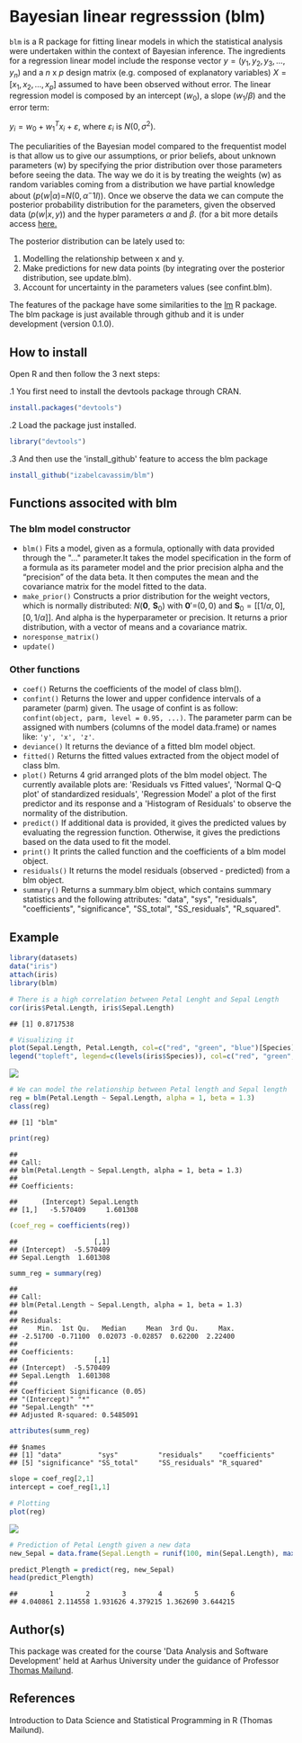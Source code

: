 Bayesian linear regresssion (blm)
=================================

`blm` is a R package for fitting linear models in which the statistical analysis were undertaken within the context of Bayesian inference. The ingredients for a regression linear model include the response vector *y* = (*y*<sub>1</sub>, *y*<sub>2</sub>, *y*<sub>3</sub>, ..., *y*<sub>*n*</sub>) and a *n* x *p* design matrix (e.g. composed of explanatory variables) *X* = \[*x*<sub>1</sub>, *x*<sub>2</sub>, ..., *x*<sub>*p*</sub>\] assumed to have been observed without error. The linear regression model is composed by an intercept (*w*<sub>0</sub>), a slope (*w*<sub>1</sub>/*β*) and the error term:

*y*<sub>*i*</sub> = *w*<sub>0</sub> + *w*<sub>1</sub><sup>*T*</sup>*x*<sub>*i*</sub> + *ε*, where *ε*<sub>*i*</sub> is *N*(0, *σ*<sup>2</sup>).

The peculiarities of the Bayesian model compared to the frequentist model is that allow us to give our assumptions, or prior beliefs, about unknown parameters (w) by specifying the prior distribution over those parameters before seeing the data. The way we do it is by treating the weights (w) as random variables coming from a distribution we have partial knowledge about (*p*(*w*|*α*)=*N*(0, *α*<sup>−</sup>1*I*)). Once we observe the data we can compute the posterior probability distribution for the parameters, given the observed data (*p*(*w*|*x*, *y*)) and the hyper parameters *α* and *β*. (for a bit more details access [here.](https://github.com/izabelcavassim/blm/blob/master/Background.md%5D)

The posterior distribution can be lately used to:

1.  Modelling the relationship between x and y.
2.  Make predictions for new data points (by integrating over the posterior distribution, see update.blm).
3.  Account for uncertainty in the parameters values (see confint.blm).

The features of the package have some similarities to the [lm](https://stat.ethz.ch/R-manual/R-devel/library/stats/html/lm.html) R package. The blm package is just available through github and it is under development (version 0.1.0).

How to install
--------------

Open R and then follow the 3 next steps:

.1 You first need to install the devtools package through CRAN.

``` r
install.packages("devtools")
```

.2 Load the package just installed.

``` r
library("devtools")
```

.3 And then use the 'install\_github' feature to access the blm package

``` r
install_github("izabelcavassim/blm")
```

Functions associted with blm
----------------------------

### The blm model constructor

-   `blm()` Fits a model, given as a formula, optionally with data provided through the "..." parameter.It takes the model specification in the form of a formula as its parameter model and the prior precision alpha and the “precision” of the data beta. It then computes the mean and the covariance matrix for the model fitted to the data.
-   `make_prior()` Constructs a prior distribution for the weight vectors, which is normally distributed: *N*(**0**,  **S**<sub>0</sub>) with **0**′=(0, 0) and **S**<sub>0</sub> = \[\[1/*α*, 0\],\[0, 1/*α*\]\]. And alpha is the hyperparameter or precision. It returns a prior distribution, with a vector of means and a covariance matrix.
-   `noresponse_matrix()`
-   `update()`

### Other functions

-   `coef()` Returns the coefficients of the model of class blm().
-   `confint()` Returns the lower and upper confidence intervals of a parameter (parm) given. The usage of confint is as follow: `confint(object, parm, level = 0.95, ...)`. The parameter parm can be assigned with numbers (columns of the model data.frame) or names like: `'y', 'x', 'z'`.
-   `deviance()` It returns the deviance of a fitted blm model object.
-   `fitted()` Returns the fitted values extracted from the object model of class blm.
-   `plot()` Returns 4 grid arranged plots of the blm model object. The currently available plots are: 'Residuals vs Fitted values', 'Normal Q-Q plot' of standardized residuals', 'Regression Model' a plot of the first predictor and its response and a 'Histogram of Residuals' to observe the normality of the distribution.
-   `predict()` If additional data is provided, it gives the predicted values by evaluating the regression function. Otherwise, it gives the predictions based on the data used to fit the model.
-   `print()` It prints the called function and the coefficients of a blm model object.
-   `residuals()` It returns the model residuals (observed - predicted) from a blm object.
-   `summary()` Returns a summary.blm object, which contains summary statistics and the following attributes: "data", "sys", "residuals", "coefficients", "significance", "SS\_total", "SS\_residuals", "R\_squared".

Example
-------

``` r
library(datasets)
data("iris")
attach(iris)
library(blm)

# There is a high correlation between Petal Lenght and Sepal Length
cor(iris$Petal.Length, iris$Sepal.Length)
```

    ## [1] 0.8717538

``` r
# Visualizing it
plot(Sepal.Length, Petal.Length, col=c("red", "green", "blue")[Species], pch=(15:17)[Species], main="Edgar Anderson's Iris Dataset", ylab = 'Petal Length (cm)', xlab = 'Sepal Length (cm)')
legend("topleft", legend=c(levels(iris$Species)), col=c("red", "green", "blue"), pch=c(15:17, -1, -1), lty=c(-1, -1, -1))
```

![](README_files/figure-markdown_github/unnamed-chunk-4-1.png)

``` r
# We can model the relationship between Petal length and Sepal length
reg = blm(Petal.Length ~ Sepal.Length, alpha = 1, beta = 1.3)
class(reg)
```

    ## [1] "blm"

``` r
print(reg)
```

    ## 
    ## Call:
    ## blm(Petal.Length ~ Sepal.Length, alpha = 1, beta = 1.3)
    ## 
    ## Coefficients:

    ##      (Intercept) Sepal.Length
    ## [1,]   -5.570409     1.601308

``` r
(coef_reg = coefficients(reg))
```

    ##                   [,1]
    ## (Intercept)  -5.570409
    ## Sepal.Length  1.601308

``` r
summ_reg = summary(reg)
```

    ## 
    ## Call:
    ## blm(Petal.Length ~ Sepal.Length, alpha = 1, beta = 1.3)
    ## 
    ## Residuals:
    ##     Min.  1st Qu.   Median     Mean  3rd Qu.     Max. 
    ## -2.51700 -0.71100  0.02073 -0.02857  0.62200  2.22400 
    ## 
    ## Coefficients:
    ##                   [,1]
    ## (Intercept)  -5.570409
    ## Sepal.Length  1.601308
    ## 
    ## Coefficient Significance (0.05)
    ## "(Intercept)" "*"
    ## "Sepal.Length" "*"
    ## Adjusted R-squared: 0.5485091

``` r
attributes(summ_reg)
```

    ## $names
    ## [1] "data"         "sys"          "residuals"    "coefficients"
    ## [5] "significance" "SS_total"     "SS_residuals" "R_squared"

``` r
slope = coef_reg[2,1]
intercept = coef_reg[1,1]

# Plotting
plot(reg)
```

![](README_files/figure-markdown_github/unnamed-chunk-4-2.png)

``` r
# Prediction of Petal Length given a new data
new_Sepal = data.frame(Sepal.Length = runif(100, min(Sepal.Length), max(Sepal.Length)))

predict_Plength = predict(reg, new_Sepal)
head(predict_Plength)
```

    ##        1        2        3        4        5        6 
    ## 4.040861 2.114558 1.931626 4.379215 1.362690 3.644215

Author(s)
---------

This package was created for the course 'Data Analysis and Software Development' held at Aarhus University under the guidance of Professor [Thomas Mailund](http://www.mailund.dk/index.php/about/).

References
----------

Introduction to Data Science and Statistical Programming in R (Thomas Mailund).
